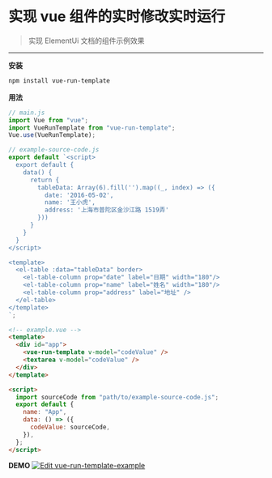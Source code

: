 # 实现 vue 组件的实时修改实时运行

> 实现 ElementUi 文档的组件示例效果

---

**安装**

```bash
npm install vue-run-template
```

**用法**

```js
// main.js
import Vue from "vue";
import VueRunTemplate from "vue-run-template";
Vue.use(VueRunTemplate);
```

```js
// example-source-code.js
export default `<script>
  export default {
    data() {
      return {
        tableData: Array(6).fill('').map((_, index) => ({
          date: '2016-05-02',
          name: '王小虎',
          address: '上海市普陀区金沙江路 1519弄'
        }))
      }
    }
  }
</script>

<template>
  <el-table :data="tableData" border>
    <el-table-column prop="date" label="日期" width="180"/>
    <el-table-column prop="name" label="姓名" width="180"/>
    <el-table-column prop="address" label="地址" />
  </el-table>
</template>
`;
```

```html
<!-- example.vue -->
<template>
  <div id="app">
    <vue-run-template v-model="codeValue" />
    <textarea v-model="codeValue" />
  </div>
</template>

<script>
  import sourceCode from "path/to/example-source-code.js";
  export default {
    name: "App",
    data: () => ({
      codeValue: sourceCode,
    }),
  };
</script>
```

**DEMO**
[![Edit vue-run-template-example](https://codesandbox.io/static/img/play-codesandbox.svg)](https://codesandbox.io/s/vue-run-template-example-4qjo20?fontsize=14&hidenavigation=1&theme=dark)
